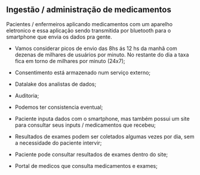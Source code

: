 ## Ingestão / administração de medicamentos

Pacientes / enfermeiros aplicando medicamentos
com um aparelho eletronico e essa aplicação sendo transmitida
por bluetooth para o smartphone que envia os dados pra gente.

- Vamos considerar picos de envio das 8hs ás 12 hs da manhã com
dezenas de milhares de usuários por minuto. No restante do dia
a taxa fica em torno de milhares por minuto (24x7);

- Consentimento está armazenado num serviço externo;

- Datalake dos analistas de dados;

- Auditoria;

- Podemos ter consistencia eventual;

- Paciente inputa dados com o smartphone, mas também possui um 
site para consultar seus inputs / medicamentos que recebeu;

- Resultados de exames podem ser coletados algumas vezes por dia, sem
a necessidade do paciente intervir;

- Paciente pode consultar resultados de exames dentro do site;

- Portal de medicos que consulta medicamentos e exames;
